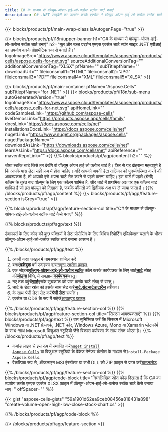 ```yaml
---
title: C# के माध्यम से वॉल्यूम-ओपन-हाई-लो-क्लोज स्टॉक चार्ट बनाएं
description: C# .NET लाइब्रेरी का उपयोग करके एक्सेल में वॉल्यूम-ओपन-हाई-लो-क्लोज स्टॉक चार्ट बनाने के लिए नमूना कोड। VB.NET, Asp.NET या किसी .NET आधारित एप्लिकेशन के भीतर MS Excel में वॉल्यूम-ओपन-हाई-लो-क्लोज़ स्टॉक चार्ट बनाने के लिए इस कोड का उपयोग करें।
---
```

{{< blocks/products/pf/main-wrap-class isAutogenPage="true" >}}

{{< blocks/products/pf/i18n/upper-banner h1="C# के माध्यम से वॉल्यूम-ओपन-हाई-लो-क्लोज स्टॉक चार्ट बनाएं" h2="मूल और उच्च प्रदर्शन एमएस एक्सेल चार्ट सर्वर साइड .NET एपीआई का उपयोग करके प्रोग्रामेटिक रूप से बनाते हैं।" logoImageSrc="https://www.aspose.cloud/templates/aspose/img/products/cells/aspose_cells-for-net.svg" sourceAdditionalConversionTag="" additionalConversionTag="XLSX" pfName="" subTitlepfName="" downloadUrl="" fileiconsmall1="HTML" fileiconsmall2="JPG" fileiconsmall3="PDF" fileiconsmall4="XML" fileiconsmall5="XLSX" >}}

{{< blocks/products/pf/main-container pfName="Aspose.Cells" subTitlepfName="for .NET" >}}
{{< blocks/products/pf/i18n/sub-menu autoGeneratedVersion="true" logoImageSrc="https://www.aspose.cloud/templates/aspose/img/products/cells/aspose_cells-for-net.svg" apiHomeLink="" codeSamplesLink="https://github.com/aspose-cells" liveDemosLink="https://products.aspose.app/cells/family" docsLink="https://docs.aspose.com/cells/net" installationsDocsLink="https://docs.aspose.com/cells/net" nugetLink="https://www.nuget.org/packages/aspose.cells" nugetPackageName="" downloadAsLink="https://downloads.aspose.com/cells/net" learnAsLink="https://docs.aspose.com/cells/net" apiReference="" mavenRepoLink="" >}}
{{% blocks/products/pf/agp/content h2="" %}}

चौथा स्टॉक चार्ट जिसे हम देखेंगे वो वॉल्यूम ओपन हाई लो क्लोज चार्ट है। फिर से यह दोहराना महत्वपूर्ण है कि आपके पास डेटा सही क्रम में होना चाहिए। यदि आपको अपनी डेटा तालिका को पुनर्व्यवस्थित करने की आवश्यकता है, तो आपको इसे अपना चार्ट सेट करने से पहले करना चाहिए। इस चार्ट में पहले (श्रेणी) कॉलम के तुरंत बाद वॉल्यूम के लिए एक कॉलम शामिल है, और चार्ट में प्राथमिक अक्ष पर एक कॉलम चार्ट शामिल है जो इस वॉल्यूम को दिखाता है, जबकि कीमतों को द्वितीयक अक्ष पर ले जाया जाता है।
{{% /blocks/products/pf/agp/content %}}
{{< blocks/products/pf/agp/feature-section isGrey="true" >}}

{{% blocks/products/pf/agp/feature-section-col title="C# के माध्यम से वॉल्यूम-ओपन-हाई-लो-क्लोज स्टॉक चार्ट कैसे बनाएं" %}}

{{% blocks/products/pf/agp/text %}}

डेवलपर्स के लिए कोड की कुछ पंक्तियों में डेटा प्रोसेसिंग के लिए विभिन्न रिपोर्टिंग एप्लिकेशन चलाने के भीतर वॉल्यूम-ओपन-हाई-लो-क्लोज स्टॉक चार्ट बनाना आसान है।

{{% /blocks/products/pf/agp/text %}}

1. अपनी कक्षा फ़ाइल में नामस्थान शामिल करें
1.  बनाएं[**वर्कबुक**](https://reference.aspose.com/cells/net/aspose.cells/workbook) वर्ग उदाहरण द्वारा[नमूना एक्सेल फ़ाइल](Volume-Open-High-Low-Close.xlsx).
1.  एक जोड़ना[**वॉल्यूम-ओपन-हाई-लो-क्लोज स्टॉक**](https://reference.aspose.com/cells/net/aspose.cells.charts/charttype) कॉल करके कार्यपत्रक के लिए चार्ट[**चार्ट**](https://reference.aspose.com/cells/net/aspose.cells.charts/chartcollection) संग्रह की[**जोड़ना**](https://reference.aspose.com/cells/net/aspose.cells.charts/chartcollection/methods/add) विधि, में समझाया[**कार्यपत्रक**](https://reference.aspose.com/cells/net/aspose.cells/worksheet)वस्तु।
1.  नए तक पहुंचें[**चार्ट**](https://reference.aspose.com/cells/net/aspose.cells.charts/chart)इसके सूचकांक को पास करके चार्ट संग्रह से वस्तु।
1.  चार्ट के डेटा स्रोत को इसके साथ सेट करें[**चार्ट.सेटचार्टडाटारेंज**](https://reference.aspose.com/cells/net/aspose.cells.charts/chart/methods/setchartdatarange) तरीका।
1.  के साथ श्रेणी डेटा सेट करें[**श्रेणी डेटा**](https://reference.aspose.com/cells/net/aspose.cells.charts/seriescollection/categorydata/) संपत्ति।
1.  एक्सेल या ODS के रूप में सहेजें[आउटपुट फ़ाइल](out.xlsx).

{{% /blocks/products/pf/agp/feature-section-col %}}
{{% blocks/products/pf/agp/feature-section-col title="सिस्टम आवश्यकताएं" %}}
{{% blocks/products/pf/agp/text %}}
बस सुनिश्चित करें कि सिस्टम में Microsoft Windows या .NET फ्रेमवर्क, .NET कोर, Windows Azure, Mono या Xamarin प्लेटफॉर्म के साथ-साथ Microsoft विजुअल स्टूडियो जैसे विकास पर्यावरण के साथ संगत ओएस है।
{{% /blocks/products/pf/agp/text %}}
-  कमांड लाइन से इस रूप में स्थापित करें<code><a href="https://downloads.aspose.com/cells/net">nuget install Aspose.Cells</a></code> या विजुअल स्टूडियो के पैकेज मैनेजर कंसोल के माध्यम से<code>Install-Package Aspose.Cells</code>.
-  वैकल्पिक रूप से, ऑफ़लाइन MSI इंस्टॉलर या सभी DLL को ZIP फ़ाइल से प्राप्त करें<a href="https://downloads.aspose.com/cells/net">डाउनलोड</a>

{{% /blocks/products/pf/agp/feature-section-col %}}
{{% blocks/products/pf/agp/code-block title="निम्नलिखित स्रोत कोड दिखाता है कि C# का उपयोग करके एमएस एक्सेल XLSX फ़ाइल में वॉल्यूम-ओपन-हाई-लो-क्लोज स्टॉक चार्ट कैसे बनाया जाए।" offSpacer="" %}}

{{< gist "aspose-cells-gists" "59a1901d62ea9ceb08456a818431a898" "create-volume-open-high-low-close-stock-chart.cs" >}}

{{% /blocks/products/pf/agp/code-block %}}

{{< /blocks/products/pf/agp/feature-section >}}

<!-- aboutfile Starts -->
